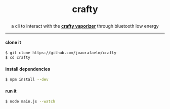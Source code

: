 # <p align="center">crafty</p>
  
<p align="center">
  a cli to interact with the <a href="https://www.storz-bickel.com/eu/en/crafty/"><b>crafty vaporizer</b></a> through bluetooth low energy<br>
  <hr>
</p>

#### clone it
```bash
$ git clone https://github.com/joaorafaelm/crafty
$ cd crafty
```
#### install dependencies
```bash
$ npm install --dev
```
#### run it
```bash
$ node main.js --watch
```
